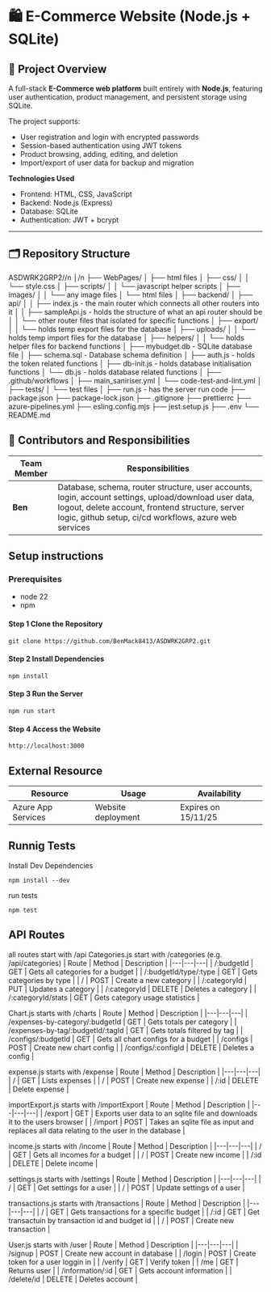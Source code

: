 # 🛍️ E-Commerce Website (Node.js + SQLite)

## 📌 Project Overview
A full-stack **E-Commerce web platform** built entirely with **Node.js**, featuring user authentication, product management, and persistent storage using SQLite.

The project supports:
- User registration and login with encrypted passwords  
- Session-based authentication using JWT tokens  
- Product browsing, adding, editing, and deletion  
- Import/export of user data for backup and migration  

**Technologies Used**
- Frontend: HTML, CSS, JavaScript  
- Backend: Node.js (Express)  
- Database: SQLite  
- Authentication: JWT + bcrypt  

---

## 🗂️ Repository Structure

ASDWRK2GRP2//n
│/n
├── WebPages/
│ ├── html files
│ ├── css/
│ │ └── style.css
│ ├── scripts/
│ │ └── javascript helper scripts
│ ├── images/
│ │ └── any image files
│ └── html files
│
├── backend/
│ ├── api/
│ │ ├── index.js - the main router which connects all other routers into it
│ │ ├── sampleApi.js - holds the structure of what an api router should be
│ │ └── other router files that isolated for specific functions
│ ├── export/
│ │ └── holds temp export files for the database
│ ├── uploads/
│ │ └── holds temp import files for the database
│ ├── helpers/
│ │ └── holds helper files for backend functions
│ ├── mybudget.db - SQLite database file
│ ├── schema.sql - Database schema definition
│ ├── auth.js - holds the token related functions
│ ├── db-init.js - holds database initialisation functions
│ └── db.js - holds database related functions
│
├── .github/workflows
│ ├── main_saniriser.yml
│ └── code-test-and-lint.yml
│
├── tests/
│ └── test files
│
├── run.js - has the server run code
├── package.json
├── package-lock.json
├── .gitignore
├── prettierrc
├── azure-pipelines.yml
├── esling.config.mjs
├── jest.setup.js
├── .env
└── README.md

## 👥 Contributors and Responsibilities

| Team Member | Responsibilities |
|--------------|------------------|
| **Ben** | Database, schema, router structure, user accounts, login, account settings, upload/download user data, logout, delete account, frontend structure, server logic, github setup, ci/cd workflows, azure web services |

## Setup instructions
### Prerequisites
- node 22
- npm

#### Step 1 Clone the Repository
```
git clone https://github.com/BenMack8413/ASDWRK2GRP2.git
```

#### Step 2 Install Dependencies
```
npm install
```

#### Step 3 Run the Server
```
npm run start
```

#### Step 4 Access the Website
```
http://localhost:3000
```

## External Resource 
| Resource | Usage | Availability |
|---|---|---|
| Azure App Services | Website deployment | Expires on 15/11/25|

## Runnig Tests 
Install Dev Dependencies
```
npm install --dev
```
run tests
```
npm test
```

## API Routes
all routes start with /api
Categories.js 
start with /categories (e.g. /api/categories)
| Route | Method | Description |
|---|---|---|
| /:budgetId | GET | Gets all categories for a budget |
| /:budgetId/type/:type | GET | Gets categories by type |
| / | POST | Create a new category |
| /:categoryId | PUT | Updates a category |
| /:categoryId | DELETE | Deletes a category |
| /:categoryId/stats | GET | Gets category usage statistics |

Chart.js 
starts with /charts
| Route | Method | Description |
|---|---|---|
| /expenses-by-category/:budgetId | GET | Gets totals per category |
| /expenses-by-tag/:budgetId/:tagId | GET | Gets totals filtered by tag |
| /configs/:budgetId | GET | Gets all chart configs for a budget |
| /configs | POST | Create new chart config |
| /configs/:configId | DELETE | Deletes a config |

expense.js 
starts with /expense
| Route | Method | Description |
|---|---|---|
| / | GET | Lists expenses |
| / | POST | Create new expense |
| /:id | DELETE | Delete expense |

importExport.js 
starts with /importExport
| Route | Method | Description |
|---|---|---|
| /export | GET | Exports user data to an sqlite file and downloads it to the users browser |
| /import | POST | Takes an sqlite file as input and replaces all data relating to the user in the database |

income.js 
starts with /income
| Route | Method | Description |
|---|---|---|
| / | GET | Gets all incomes for a budget |
| / | POST | Create new income |
| /:id | DELETE | Delete income |

settings.js 
starts with /settings
| Route | Method | Description |
|---|---|---|
| / | GET | Get settings for a user |
| / | POST | Update settings of a user |

transactions.js 
starts with /transactions
| Route | Method | Description |
|---|---|---|
| / | GET | Gets transactions for a specific budget |
| /:id | GET | Get transactuin by transaction id and budget id |
| / | POST | Create new transaction |

User.js 
starts with /user
| Route | Method | Description |
|---|---|---|
| /signup | POST | Create new account in database |
| /login | POST | Create token for a user loggin in |
| /verify | GET | Verify token |
| /me | GET | Returns user |
| /information/:id | GET | Gets account information |
| /delete/id | DELETE | Deletes account |